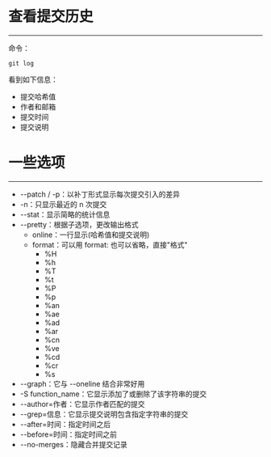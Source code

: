 # 查看提交历史
---

命令：
```
git log
```

看到如下信息：
- 提交哈希值
- 作者和邮箱
- 提交时间
- 提交说明

# 一些选项
---

- --patch / -p：以补丁形式显示每次提交引入的差异
- -n：只显示最近的 n 次提交
- --stat：显示简略的统计信息
- --pretty：根据子选项，更改输出格式
	- online：一行显示(哈希值和提交说明)
	- format：可以用 format: 也可以省略，直接"格式"
		- %H
		- %h
		- %T
		- %t
		- %P
		- %p
		- %an
		- %ae
		- %ad
		- %ar
		- %cn
		- %ve
		- %cd
		- %cr
		- %s
- --graph：它与 --oneline 结合非常好用
- -S function_name：它显示添加了或删除了该字符串的提交
- --author=作者：它显示作者匹配的提交
- --grep=信息：它显示提交说明包含指定字符串的提交
- --after=时间：指定时间之后
- --before=时间：指定时间之前
- --no-merges：隐藏合并提交记录
